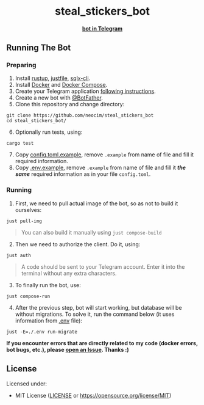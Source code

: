 <h1 align="center">steal_stickers_bot</h1>
<div align="center">
        <h4><a href="https://t.me/steal_stickers_bot">bot in Telegram</a>
</div>

<h2>Running The Bot</h2>
<h3>Preparing</h3>

1. Install [rustup](https://www.rust-lang.org/tools/install), [justfile](https://github.com/casey/just?tab=readme-ov-file#pre-built-binaries), [sqlx-cli](https://github.com/launchbadge/sqlx/blob/main/sqlx-cli/README.md#install).
2. Install [Docker](https://docs.docker.com/get-docker/) and [Docker Compose](https://docs.docker.com/compose/install/).
3. Create your Telegram application [following instructions](https://core.telegram.org/api/obtaining_api_id).
4. Create a new bot with [@BotFather](https://t.me/BotFather).
5. Clone this repository and change directory:
```
git clone https://github.com/neocim/steal_stickers_bot
cd steal_stickers_bot/
```
6. Optionally run tests, using: 
```
cargo test
```
7. Copy [config.toml.example](./configs/config.toml.example), remove `.example` from name of file and fill it required information.
8. Copy [.env.example](./.env.example), remove `.example` from name of file and fill it ***the same*** required information as in your file `config.toml`.

<h3>Running</h3>

1. First, we need to pull actual image of the bot, so as not to build it ourselves:
```
just pull-img
```
> You can also build it manually using `just compose-build`

2. Then we need to authorize the client. Do it, using:
```
just auth
```
> A code should be sent to your Telegram account. Enter it into the terminal without any extra characters.

3. To finally run the bot, use:
```
just compose-run
```

4. After the previous step, bot will start working, but database will be without migrations. To solve it, run the command below (it uses information from [.env](./.env.example) file):
```
just -E=./.env run-migrate
```

<strong>If you encounter errors that are directly related to my code (docker errors, bot bugs, etc.), please [open an Issue](https://github.com/neocim/steal_stickers_bot/issues/new). Thanks :)</strong>


<h2>License</h2>

Licensed under:
- MIT License ([LICENSE](./LICENSE) or https://opensource.org/license/MIT)
